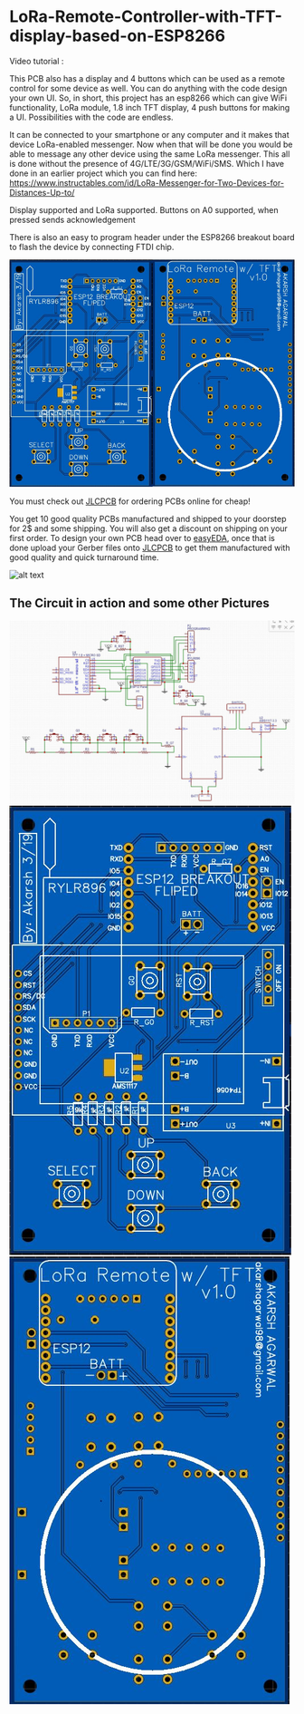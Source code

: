 # LoRa-Remote-Controller-with-TFT-display-based-on-ESP8266

Video tutorial : 

This PCB also has a display and 4 buttons which can be used as a remote control for some device as well. You can do anything with the code design your own UI. So, in short, this project has an esp8266 which can give WiFi functionality, LoRa module, 1.8 inch TFT display, 4 push buttons for making a UI. Possibilities with the code are endless.

It can be connected to your smartphone or any computer and it makes that device LoRa-enabled messenger. Now when that will be done you would be able to message any other device using the same LoRa messenger. This all is done without the presence of 4G/LTE/3G/GSM/WiFi/SMS. Which I have done in an earlier project which you can find here: https://www.instructables.com/id/LoRa-Messenger-for-Two-Devices-for-Distances-Up-to/

Display supported and LoRa supported. Buttons on A0 supported, when pressed sends acknowledgement

There is also an easy to program header under the ESP8266 breakout board to flash the device by connecting FTDI chip.

![alt text](https://github.com/akarsh98/LoRa-Remote-Controller-with-TFT-display-based-on-ESP8266/blob/master/screenshots/full_pcb.png?raw=true)

You must check out [JLCPCB](https://jlcpcb.com/m) for ordering PCBs online for cheap!

You get 10 good quality PCBs manufactured and shipped to your doorstep for 2$ and some shipping. You will also get a discount on shipping on your first order. To design your own PCB head over to [easyEDA](https://easyeda.com/), once that is done upload your Gerber files onto [JLCPCB](https://jlcpcb.com/m) to get them manufactured with good quality and quick turnaround time.

![alt text](https://github.com/akarsh98/DFRobot-LoRa-Firebeetle-Code/blob/master/SCREENSHOTS/JLCFULL.jpg?raw=true)


## The Circuit in action and some other Pictures

![alt text](https://github.com/akarsh98/LoRa-Remote-Controller-with-TFT-display-based-on-ESP8266/blob/master/screenshots/schematic.JPG?raw=true)
![alt text](https://github.com/akarsh98/LoRa-Remote-Controller-with-TFT-display-based-on-ESP8266/blob/master/screenshots/pcb_f.JPG?raw=true)
![alt text](https://github.com/akarsh98/LoRa-Remote-Controller-with-TFT-display-based-on-ESP8266/blob/master/screenshots/pcb.JPG?raw=true)
